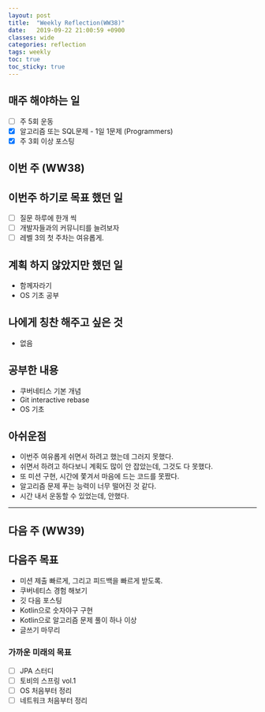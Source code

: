 ```yaml
---
layout: post
title:  "Weekly Reflection(WW38)"
date:   2019-09-22 21:00:59 +0900
classes: wide
categories: reflection
tags: weekly
toc: true
toc_sticky: true
---
```


## 매주 해야하는 일

- [ ] 주 5회 운동
- [x] 알고리즘 또는 SQL문제 - 1일 1문제 (Programmers)
- [x] 주 3회 이상 포스팅

## 이번 주 (WW38)

## 이번주 하기로 목표 했던 일

- [ ] 질문 하루에 한개 씩
- [ ] 개발자들과의 커뮤니티를 늘려보자
- [ ] 레벨 3의 첫 주차는 여유롭게.

## 계획 하지 않았지만 했던 일

- 함께자라기
- OS 기초 공부

## 나에게 칭찬 해주고 싶은 것

- 없음

## 공부한 내용

- 쿠버네티스 기본 개념
- Git interactive rebase
- OS 기초

## 아쉬운점

- 이번주 여유롭게 쉬면서 하려고 했는데 그러지 못했다.
- 쉬면서 하려고 하다보니 계획도 많이 안 잡았는데, 그것도 다 못했다.
- 또 미션 구현, 시간에 쫓겨서 마음에 드는 코드를 못짰다.
- 알고리즘 문제 푸는 능력이 너무 떨어진 것 같다.
- 시간 내서 운동할 수 있었는데, 안했다.

---

## 다음 주 (WW39)

## 다음주 목표

- 미션 제출 빠르게, 그리고 피드백을 빠르게 받도록.
- 쿠버네티스 경험 해보기
- 깃 다음 포스팅
- Kotlin으로 숫자야구 구현
- Kotlin으로 알고리즘 문제 풀이 하나 이상
- 글쓰기 마무리

### 가까운 미래의 목표

- [ ] JPA 스터디
- [ ] 토비의 스프링 vol.1
- [ ] OS 처음부터 정리
- [ ] 네트워크 처음부터 정리
